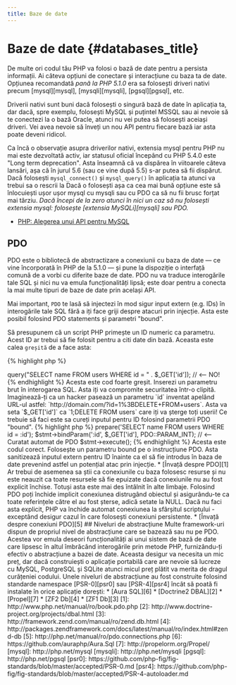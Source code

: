 ```yaml
---
title: Baze de date
---
```


# Baze de date {#databases_title}

De multe ori codul tău PHP va folosi o bază de date pentru a persista informații. Ai câteva opțiuni de conectare și interacțiune cu baza ta de date. Opțiunea recomandată _pană la PHP 5.1.0_ era sa folosești driveri nativi precum [mysql][mysql], [mysqli][mysqli], [pgsql][pgsql], etc.

Driverii nativi sunt buni dacă folosești o singură bază de date în aplicația ta, dar dacă, spre exemplu, folosești MySQL și puțintel MSSQL sau ai nevoie să te conectezi la o bază Oracle, atunci nu vei putea să folosești aceiași driveri.
Vei avea nevoie să înveți un nou API pentru fiecare bază iar asta poate deveni ridicol.

Ca încă o observație asupra driverilor nativi, extensia mysql pentru PHP nu mai este dezvoltată activ,
iar statusul oficial începând cu PHP 5.4.0 este "Long term deprecation". Asta înseamnă că va dispărea
în viitoarele câteva lansări, așa că în jurul 5.6 (sau ce vine după 5.5) s-ar putea să fii dispărut.
Dacă folosești `mysql_connect()` și `mysql_query()` în aplicația ta atunci va trebui sa o rescrii la
Dacă o folosești așa ca cea mai bună opțiune este să înlocuiești ușor ușor mysql cu mysqli sau cu PDO
ca să nu fii brusc forțat mai târziu. _Dacă începi de la zero atunci în nici un caz să nu folosești extensia
mysql: folosește [extensia MySQLi][mysqli] sau PDO._

* [PHP: Alegerea unui API pentru MySQL](http://php.net/manual/ro/mysqlinfo.api.choosing.php)

## PDO

PDO este o bibliotecă de abstractizare a conexiunii cu baza de date &mdash; ce vine încorporată în PHP de la 5.1.0 &mdash; și
pune la dispoziție o interfață comună de a vorbi cu diferite baze de date. PDO nu va traduce interogările tale SQL și nici nu
va emula funcționalități lipsă; este doar pentru a conecta la mai multe tipuri de baze de date prin același API.

Mai important, `PDO` te lasă să injectezi în mod sigur input extern (e.g. IDs) în interogările tale SQL fără
a iți face griji despre atacuri prin injecție. Asta este posibil folosind PDO statements și parametri "bound".

Să presupunem că un script PHP primește un ID numeric ca parametru. Acest ID ar trebui să fie folosit pentru a
citi date din bază. Aceasta este calea `greșită` de a face asta:

{% highlight php %}
<?php
$pdo = new PDO('sqlite:users.db');
$pdo->query("SELECT name FROM users WHERE id = " . $_GET['id']); // <-- NO!
{% endhighlight %}

Acesta este cod foarte greșit. Inserezi un parametru brut în interogarea SQL. Asta iți va compromite
securitatea într-o clipită. Imaginează-ți ca un hacker pasează un parametru `id` inventat
apelând URL-ul astfel:
`http://domain.com/?id=1%3BDELETE+FROM+users`. Asta va seta `$_GET['id']` ca `1;DELETE FROM users`
care iți va șterge toți userii! Ce trebuie să faci este sa cureți inputul pentru ID folosind parametrii PDO "bound".

{% highlight php %}
<?php
$pdo = new PDO('sqlite:users.db');
$stmt = $pdo->prepare('SELECT name FROM users WHERE id = :id');
$stmt->bindParam(':id', $_GET['id'], PDO::PARAM_INT); // <-- Curatat automat de PDO
$stmt->execute();
{% endhighlight %}

Acesta este codul corect. Folosește un parametru bound pe o instrucțiune PDO. Asta sanitizează inputul extern
pentru ID înainte ca el să fie introdus în baza de date prevenind astfel un potențial atac prin injecție.

* [Învață despre PDO][1]

Ar trebui de asemenea sa știi ca conexiunile cu baza folosesc resurse și nu este neauzit ca toate
resursele să fie epuizate dacă conexiunile nu au fost explicit închise. Totuși asta este mai des întâlnit
în alte limbaje. Folosind PDO poți închide implicit conexiunea distrugând obiectul și asigurându-te ca
toate referințele către el au fost șterse, adică setate la NULL. Dacă nu faci asta explicit, PHP va închide
automat conexiunea la sfârșitul scriptului - exceptând desigur cazul în care folosești conexiuni persistente.

* [Învață despre conexiuni PDO][5]

## Niveluri de abstracțiune

Multe framework-uri dispun de propriul nivel de abstracțiune care se bazează sau nu pe PDO.  Acestea vor emula
deseori funcționalități ai unui sistem de bază de date care lipsesc în altul îmbrăcând interogările prin
metode PHP, furnizându-ți efectiv o abstracțiune a bazei de date.
Aceasta desigur va necesita un mic preț, dar dacă construiești o aplicație portabilă care are nevoie să
lucreze cu MySQL, PostgreSQL și SQLite atunci micul preț plătit va merita de dragul curățeniei codului.

Unele niveluri de abstracțiune au fost construite folosind standarde namespace [PSR-0][psr0] sau [PSR-4][psr4]
încât să poată fi instalate în orice aplicație dorești:

* [Aura SQL][6]
* [Doctrine2 DBAL][2]
* [Propel][7]
* [ZF2 Db][4]
* [ZF1 Db][3]

[1]: http://www.php.net/manual/ro/book.pdo.php
[2]: http://www.doctrine-project.org/projects/dbal.html
[3]: http://framework.zend.com/manual/ro/zend.db.html
[4]: http://packages.zendframework.com/docs/latest/manual/ro/index.html#zend-db
[5]: http://php.net/manual/ro/pdo.connections.php
[6]: https://github.com/auraphp/Aura.Sql
[7]: http://propelorm.org/Propel/

[mysql]: http://php.net/mysql
[mysqli]: http://php.net/mysqli
[pgsql]: http://php.net/pgsql
[psr0]: https://github.com/php-fig/fig-standards/blob/master/accepted/PSR-0.md
[psr4]: https://github.com/php-fig/fig-standards/blob/master/accepted/PSR-4-autoloader.md